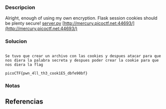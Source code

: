 
### Descripcion

Alright, enough of using my own encryption. Flask session cookies should be plenty secure! [server.py](https://mercury.picoctf.net/static/60f76192f6e1fea6f4e6e8c5fc9a6a27/server.py) [http://mercury.picoctf.net:44693/](http://mercury.picoctf.net:44693/)

### Solucion

```

Se tuvo que crear un archivo con las cookies y despues atacar para que nos diera la palabra secreta y despues poder crear la cookie para que nos diera la flag

picoCTF{pwn_4ll_th3_cook1E5_dbfe90bf}

```

### Notas



## Referencias